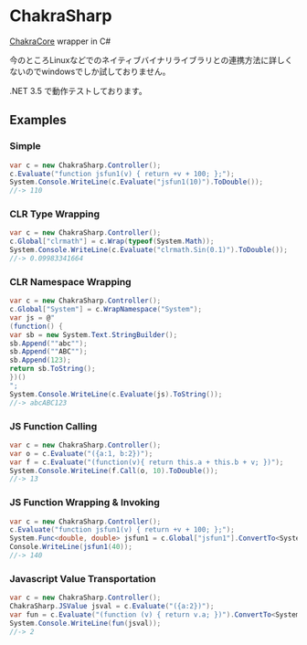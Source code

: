 # ChakraSharp
[ChakraCore](https://github.com/Microsoft/ChakraCore) wrapper in C#

今のところLinuxなどでのネイティブバイナリライブラリとの連携方法に詳しくないのでwindowsでしか試しておりません。

.NET 3.5 で動作テストしております。

## Examples
### Simple
```C#
var c = new ChakraSharp.Controller();
c.Evaluate("function jsfun1(v) { return +v + 100; };");
System.Console.WriteLine(c.Evaluate("jsfun1(10)").ToDouble());
//-> 110
```
### CLR Type Wrapping
```C#
var c = new ChakraSharp.Controller();
c.Global["clrmath"] = c.Wrap(typeof(System.Math));
System.Console.WriteLine(c.Evaluate("clrmath.Sin(0.1)").ToDouble());
//-> 0.09983341664
```
### CLR Namespace Wrapping
```C#
var c = new ChakraSharp.Controller();
c.Global["System"] = c.WrapNamespace("System");
var js = @"
(function() {
var sb = new System.Text.StringBuilder();
sb.Append(""abc"");
sb.Append(""ABC"");
sb.Append(123);
return sb.ToString();
})()
";
System.Console.WriteLine(c.Evaluate(js).ToString());
//-> abcABC123
```
### JS Function Calling
```C#
var c = new ChakraSharp.Controller();
var o = c.Evaluate("({a:1, b:2})");
var f = c.Evaluate("(function(v){ return this.a + this.b + v; })");
System.Console.WriteLine(f.Call(o, 10).ToDouble());
//-> 13
```
### JS Function Wrapping & Invoking
```C#
var c = new ChakraSharp.Controller();
c.Evaluate("function jsfun1(v) { return +v + 100; };");
System.Func<double, double> jsfun1 = c.Global["jsfun1"].ConvertTo<System.Func<double, double>>();
Console.WriteLine(jsfun1(40));
//-> 140
```
### Javascript Value Transportation
```C#
var c = new ChakraSharp.Controller();
ChakraSharp.JSValue jsval = c.Evaluate("({a:2})");
var fun = c.Evaluate("(function (v) { return v.a; })").ConvertTo<System.Func<ChakraSharp.JSValue, double>>();
System.Console.WriteLine(fun(jsval));
//-> 2
```
